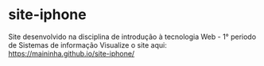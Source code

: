 # site-iphone
Site desenvolvido na disciplina de introdução à tecnologia Web - 1° periodo de Sistemas de informação
Visualize o site aqui:  https://maininha.github.io/site-iphone/
